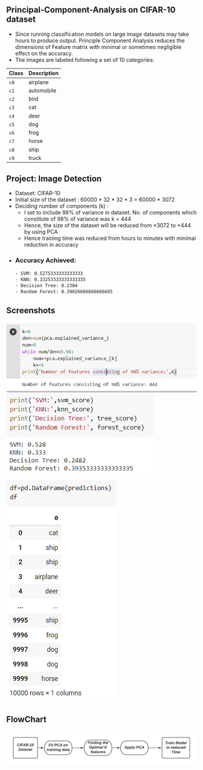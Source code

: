 ## Principal-Component-Analysis on CIFAR-10 dataset
- Since running classification models on large image datasets may take hours to produce output. Principle Component Analysis reduces the dimensions of Feature matrix with minimal or sometimes negligible effect on the accuracy.
- The images are labeled following a set of 10 categories:

|Class|Description|
|-----|-----------|
| `c0` | airplane |
| `c1` | automobile |
| `c2` | bird |
| `c3` | cat  |
| `c4` | deer |
| `c5` | dog |
| `c6` | frog |
| `c7` | horse |
| `c8` | ship |
| `c9` | truck |
## Project: Image Detection 
  - Dataset: CIFAR-10
  - Initial size of the dataset : 60000 * 32 * 32 * 3 = 60000 * 3072
  - Deciding number of components (k) :
    - I set to include 98% of variance in dataset. No. of components which constitute of 98% of variance was k = 444
    - Hence, the size of the dataset will be reduced from *3072 to *444 by using PCA
    - Hence training time was reduced from hours to minutes with minimal reduction in accuracy
  - ### Accuracy Achieved:
        - SVM: 0.5275333333333333
        - KNN: 0.33253333333333335
        - Decision Tree: 0.2384
        - Random Forest: 0.39026666666666665

## Screenshots
![text](k.PNG)
![text](result.PNG)

![text](test_results.PNG)


## FlowChart
![text](Methodology.png)
